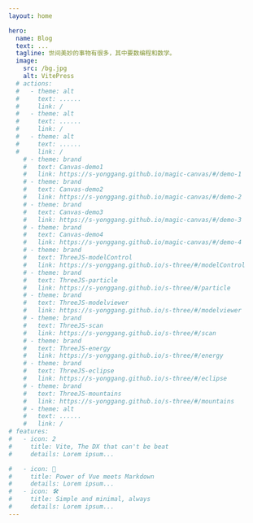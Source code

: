 ```yaml
---
layout: home

hero:
  name: Blog
  text: ...
  tagline: 世间美妙的事物有很多，其中要数编程和数学。
  image:
    src: /bg.jpg
    alt: VitePress
  # actions:
  #   - theme: alt
  #     text: ......
  #     link: /
  #   - theme: alt
  #     text: ......
  #     link: /
  #   - theme: alt
  #     text: ......
  #     link: /
    # - theme: brand
    #   text: Canvas-demo1
    #   link: https://s-yonggang.github.io/magic-canvas/#/demo-1
    # - theme: brand
    #   text: Canvas-demo2
    #   link: https://s-yonggang.github.io/magic-canvas/#/demo-2
    # - theme: brand
    #   text: Canvas-demo3
    #   link: https://s-yonggang.github.io/magic-canvas/#/demo-3
    # - theme: brand
    #   text: Canvas-demo4
    #   link: https://s-yonggang.github.io/magic-canvas/#/demo-4
    # - theme: brand
    #   text: ThreeJS-modelControl
    #   link: https://s-yonggang.github.io/s-three/#/modelControl
    # - theme: brand
    #   text: ThreeJS-particle
    #   link: https://s-yonggang.github.io/s-three/#/particle
    # - theme: brand
    #   text: ThreeJS-modelviewer
    #   link: https://s-yonggang.github.io/s-three/#/modelviewer
    # - theme: brand
    #   text: ThreeJS-scan
    #   link: https://s-yonggang.github.io/s-three/#/scan
    # - theme: brand
    #   text: ThreeJS-energy
    #   link: https://s-yonggang.github.io/s-three/#/energy
    # - theme: brand
    #   text: ThreeJS-eclipse
    #   link: https://s-yonggang.github.io/s-three/#/eclipse
    # - theme: brand
    #   text: ThreeJS-mountains
    #   link: https://s-yonggang.github.io/s-three/#/mountains
    # - theme: alt
    #   text: ......
    #   link: /
# features: 
#   - icon: 2
#     title: Vite, The DX that can't be beat 
#     details: Lorem ipsum... 

#   - icon: 🖖 
#     title: Power of Vue meets Markdown 
#     details: Lorem ipsum... 
#   - icon: 🛠️ 
#     title: Simple and minimal, always 
#     details: Lorem ipsum...
---
```



<card-list :data="[
  {title:'Three.js-demo'},
  {img:'./three-demo1.png',title:'ThreeJs-demo1',link: 'https://s-yonggang.github.io/s-three/#/modelControl'},
  {img:'./three-demo2.png',title:'ThreeJs-demo2',link: 'https://s-yonggang.github.io/s-three/#/modelviewer'},
  {img:'./three-demo3.png',title:'ThreeJs-demo3',link: 'https://s-yonggang.github.io/s-three/#/particle'},
  {img:'./three-demo4.png',title:'ThreeJs-demo4',link: 'https://s-yonggang.github.io/s-three/#/eclipse'},
  {img:'./three-demo5.png',title:'ThreeJs-WebGPU Point',link: 'https://s-yonggang.github.io/s-three/#/gpuPoint'},
]"/>

<card-list :data="[
  {title:'Canvas-demo'},
  {img:'./canvas-demo1.png',title:'Canvas-demo1',link: 'https://s-yonggang.github.io/magic-canvas/#/demo-1'},
  {img:'./canvas-demo2.png',title:'Canvas-demo1',link: 'https://s-yonggang.github.io/magic-canvas/#/demo-2'},
  {img:'./canvas-demo3.png',title:'Canvas-demo2',link: 'https://s-yonggang.github.io/magic-canvas/#/demo-3'},
  {img:'./canvas-demo4.png',title:'Canvas-demo3',link: 'https://s-yonggang.github.io/magic-canvas/#/demo-4'},
]"/>


